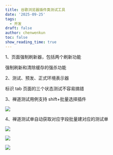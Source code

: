 ```yaml
---
title: 谷歌浏览器插件类测试工具
date: '2025-09-25'
tags:
  - 开发
draft: false
author: chenwenkun
toc: false
show_reading_time: true
---
```

1、页面强制刷新器，包括两个刷新功能

强制刷新和清除缓存的强杀功能

2、测试、预发、正式环境表示器

标识 tab 页面的三个状态测试不容易搞错

3、禅道测试用例支持 shift+批量选择插件

![](https://prod-files-secure.s3.us-west-2.amazonaws.com/c205fb54-92b2-4987-8be3-972b67d27acc/7ca8990d-2ef0-4ad6-8256-c807dbb8b3d5/image.png?X-Amz-Algorithm=AWS4-HMAC-SHA256&X-Amz-Content-Sha256=UNSIGNED-PAYLOAD&X-Amz-Credential=ASIAZI2LB4663PEJVRTV%2F20251012%2Fus-west-2%2Fs3%2Faws4_request&X-Amz-Date=20251012T181321Z&X-Amz-Expires=3600&X-Amz-Security-Token=IQoJb3JpZ2luX2VjEIX%2F%2F%2F%2F%2F%2F%2F%2F%2F%2FwEaCXVzLXdlc3QtMiJHMEUCIQDldsqNMjRamc%2BB64vGRU%2FzXByYtKpXWFIpHUXYqpxZ7AIgeKydbVQbbASTkxhXeCTPwihQ6t8OhDqgrUxSa9xon24q%2FwMILhAAGgw2Mzc0MjMxODM4MDUiDM4kxeZnYwWG1VPSASrcA%2FlDSMCOiU3uBexPPJ1uAzxHUfG%2FKtfnuMrgK7pUflwocg03vbjz8F%2FqiuyduuO2UuOYAnnSb2u479YsZOTkANCrC%2Bj1goreAX2d8%2Bks0hwkM4DygXXr%2FIimyh0Y8uQgZa6r7pAnC4hTfgmKy3uqhWJkSssDuZBkmb01ayWpRGI%2Bii2eUVx0cCN%2FqaEhJ0vPhpLwYF8INEeq%2F3%2Fdkru06Au9%2FHnlzB0ZI2%2FzUgcxsGmxTRKG5oTdLEy97Rg0JFrFsTTSWJCv9S9AQeA0AdLp8bkaaUGqQ%2Ff8swksvwOCEbZJKq8whwm%2BanhmSSSYTlfoXnrO09qDmOixJ%2FbeSUGZceXZ6Fg2K30BrvTpHJcQ6Ct3qWeOpl%2B0E3AXaDyTgkocb0oJrQ6QYOC7xCoc%2Bbbpt2qQe3tCbByVNsGfKR%2BsRbcwjHt2BHV8m%2FPvrl67ttvnfc01hp6fRdN5VkppMpHkdIamvVnEqiXUk8jkPZbLjtdvyNA%2FvTuWgQiikAzr13POmqFrJqAxDTWjksC%2F6AxgZluHbqHNsKOfC4AbgypDPEtWrfqpAjvFaCohxSZB9X3LOLX%2BP8JnGih5BXC7wfQs4HbauAG0tLNr9OcFEvARrfXbCmRA%2FlN%2Bx%2FTiTgyVMOPPrscGOqUBXX1cv%2FUIruMb%2F9za8g5iUcPTjvNWLJV7Bb6yNp4JpYN5L4zmt3ZHmUI6YsJCNG5SM6xi1rg3Pet1jtpjwpvwKs%2F9%2F328rxQ0Wq%2FsqLEsUn0iwFGD2w%2Fnx6%2BZICeaXbLzWfcrVty10B20mjUHGObHXFymieSSkwzPlcoL480fqPQ6YaTNlXMzbbaU0nMzcxzqjIU%2FETdeDUZBdUL0f87T9%2BtWSsLH&X-Amz-Signature=c6be0f5a248d4b6942d4835c1697c0f330d3ad635207afdb2eea80c9a37e9ea9&X-Amz-SignedHeaders=host&x-amz-checksum-mode=ENABLED&x-id=GetObject)

4、禅道测试单自动获取对应字段批量建对应的测试单

![](https://prod-files-secure.s3.us-west-2.amazonaws.com/c205fb54-92b2-4987-8be3-972b67d27acc/1ea39b01-dd1c-4a56-bb09-4fe87447f5c7/image.png?X-Amz-Algorithm=AWS4-HMAC-SHA256&X-Amz-Content-Sha256=UNSIGNED-PAYLOAD&X-Amz-Credential=ASIAZI2LB4663PEJVRTV%2F20251012%2Fus-west-2%2Fs3%2Faws4_request&X-Amz-Date=20251012T181321Z&X-Amz-Expires=3600&X-Amz-Security-Token=IQoJb3JpZ2luX2VjEIX%2F%2F%2F%2F%2F%2F%2F%2F%2F%2FwEaCXVzLXdlc3QtMiJHMEUCIQDldsqNMjRamc%2BB64vGRU%2FzXByYtKpXWFIpHUXYqpxZ7AIgeKydbVQbbASTkxhXeCTPwihQ6t8OhDqgrUxSa9xon24q%2FwMILhAAGgw2Mzc0MjMxODM4MDUiDM4kxeZnYwWG1VPSASrcA%2FlDSMCOiU3uBexPPJ1uAzxHUfG%2FKtfnuMrgK7pUflwocg03vbjz8F%2FqiuyduuO2UuOYAnnSb2u479YsZOTkANCrC%2Bj1goreAX2d8%2Bks0hwkM4DygXXr%2FIimyh0Y8uQgZa6r7pAnC4hTfgmKy3uqhWJkSssDuZBkmb01ayWpRGI%2Bii2eUVx0cCN%2FqaEhJ0vPhpLwYF8INEeq%2F3%2Fdkru06Au9%2FHnlzB0ZI2%2FzUgcxsGmxTRKG5oTdLEy97Rg0JFrFsTTSWJCv9S9AQeA0AdLp8bkaaUGqQ%2Ff8swksvwOCEbZJKq8whwm%2BanhmSSSYTlfoXnrO09qDmOixJ%2FbeSUGZceXZ6Fg2K30BrvTpHJcQ6Ct3qWeOpl%2B0E3AXaDyTgkocb0oJrQ6QYOC7xCoc%2Bbbpt2qQe3tCbByVNsGfKR%2BsRbcwjHt2BHV8m%2FPvrl67ttvnfc01hp6fRdN5VkppMpHkdIamvVnEqiXUk8jkPZbLjtdvyNA%2FvTuWgQiikAzr13POmqFrJqAxDTWjksC%2F6AxgZluHbqHNsKOfC4AbgypDPEtWrfqpAjvFaCohxSZB9X3LOLX%2BP8JnGih5BXC7wfQs4HbauAG0tLNr9OcFEvARrfXbCmRA%2FlN%2Bx%2FTiTgyVMOPPrscGOqUBXX1cv%2FUIruMb%2F9za8g5iUcPTjvNWLJV7Bb6yNp4JpYN5L4zmt3ZHmUI6YsJCNG5SM6xi1rg3Pet1jtpjwpvwKs%2F9%2F328rxQ0Wq%2FsqLEsUn0iwFGD2w%2Fnx6%2BZICeaXbLzWfcrVty10B20mjUHGObHXFymieSSkwzPlcoL480fqPQ6YaTNlXMzbbaU0nMzcxzqjIU%2FETdeDUZBdUL0f87T9%2BtWSsLH&X-Amz-Signature=e3db0b828fe29ac3e1c4d73149cec7a563bea3af5d40dd31d396fe5cd349c8ec&X-Amz-SignedHeaders=host&x-amz-checksum-mode=ENABLED&x-id=GetObject)

![](https://prod-files-secure.s3.us-west-2.amazonaws.com/c205fb54-92b2-4987-8be3-972b67d27acc/fa727f1d-546c-42aa-9508-d8d3d1275bcd/image.png?X-Amz-Algorithm=AWS4-HMAC-SHA256&X-Amz-Content-Sha256=UNSIGNED-PAYLOAD&X-Amz-Credential=ASIAZI2LB4663PEJVRTV%2F20251012%2Fus-west-2%2Fs3%2Faws4_request&X-Amz-Date=20251012T181321Z&X-Amz-Expires=3600&X-Amz-Security-Token=IQoJb3JpZ2luX2VjEIX%2F%2F%2F%2F%2F%2F%2F%2F%2F%2FwEaCXVzLXdlc3QtMiJHMEUCIQDldsqNMjRamc%2BB64vGRU%2FzXByYtKpXWFIpHUXYqpxZ7AIgeKydbVQbbASTkxhXeCTPwihQ6t8OhDqgrUxSa9xon24q%2FwMILhAAGgw2Mzc0MjMxODM4MDUiDM4kxeZnYwWG1VPSASrcA%2FlDSMCOiU3uBexPPJ1uAzxHUfG%2FKtfnuMrgK7pUflwocg03vbjz8F%2FqiuyduuO2UuOYAnnSb2u479YsZOTkANCrC%2Bj1goreAX2d8%2Bks0hwkM4DygXXr%2FIimyh0Y8uQgZa6r7pAnC4hTfgmKy3uqhWJkSssDuZBkmb01ayWpRGI%2Bii2eUVx0cCN%2FqaEhJ0vPhpLwYF8INEeq%2F3%2Fdkru06Au9%2FHnlzB0ZI2%2FzUgcxsGmxTRKG5oTdLEy97Rg0JFrFsTTSWJCv9S9AQeA0AdLp8bkaaUGqQ%2Ff8swksvwOCEbZJKq8whwm%2BanhmSSSYTlfoXnrO09qDmOixJ%2FbeSUGZceXZ6Fg2K30BrvTpHJcQ6Ct3qWeOpl%2B0E3AXaDyTgkocb0oJrQ6QYOC7xCoc%2Bbbpt2qQe3tCbByVNsGfKR%2BsRbcwjHt2BHV8m%2FPvrl67ttvnfc01hp6fRdN5VkppMpHkdIamvVnEqiXUk8jkPZbLjtdvyNA%2FvTuWgQiikAzr13POmqFrJqAxDTWjksC%2F6AxgZluHbqHNsKOfC4AbgypDPEtWrfqpAjvFaCohxSZB9X3LOLX%2BP8JnGih5BXC7wfQs4HbauAG0tLNr9OcFEvARrfXbCmRA%2FlN%2Bx%2FTiTgyVMOPPrscGOqUBXX1cv%2FUIruMb%2F9za8g5iUcPTjvNWLJV7Bb6yNp4JpYN5L4zmt3ZHmUI6YsJCNG5SM6xi1rg3Pet1jtpjwpvwKs%2F9%2F328rxQ0Wq%2FsqLEsUn0iwFGD2w%2Fnx6%2BZICeaXbLzWfcrVty10B20mjUHGObHXFymieSSkwzPlcoL480fqPQ6YaTNlXMzbbaU0nMzcxzqjIU%2FETdeDUZBdUL0f87T9%2BtWSsLH&X-Amz-Signature=6e895b9f177acc6f730bc8039e3ee78c601834f172c6ab2335351dce4c621bae&X-Amz-SignedHeaders=host&x-amz-checksum-mode=ENABLED&x-id=GetObject)

![](https://prod-files-secure.s3.us-west-2.amazonaws.com/c205fb54-92b2-4987-8be3-972b67d27acc/2a374ca8-3be3-4978-8ee1-2331f1db0267/image.png?X-Amz-Algorithm=AWS4-HMAC-SHA256&X-Amz-Content-Sha256=UNSIGNED-PAYLOAD&X-Amz-Credential=ASIAZI2LB4663PEJVRTV%2F20251012%2Fus-west-2%2Fs3%2Faws4_request&X-Amz-Date=20251012T181321Z&X-Amz-Expires=3600&X-Amz-Security-Token=IQoJb3JpZ2luX2VjEIX%2F%2F%2F%2F%2F%2F%2F%2F%2F%2FwEaCXVzLXdlc3QtMiJHMEUCIQDldsqNMjRamc%2BB64vGRU%2FzXByYtKpXWFIpHUXYqpxZ7AIgeKydbVQbbASTkxhXeCTPwihQ6t8OhDqgrUxSa9xon24q%2FwMILhAAGgw2Mzc0MjMxODM4MDUiDM4kxeZnYwWG1VPSASrcA%2FlDSMCOiU3uBexPPJ1uAzxHUfG%2FKtfnuMrgK7pUflwocg03vbjz8F%2FqiuyduuO2UuOYAnnSb2u479YsZOTkANCrC%2Bj1goreAX2d8%2Bks0hwkM4DygXXr%2FIimyh0Y8uQgZa6r7pAnC4hTfgmKy3uqhWJkSssDuZBkmb01ayWpRGI%2Bii2eUVx0cCN%2FqaEhJ0vPhpLwYF8INEeq%2F3%2Fdkru06Au9%2FHnlzB0ZI2%2FzUgcxsGmxTRKG5oTdLEy97Rg0JFrFsTTSWJCv9S9AQeA0AdLp8bkaaUGqQ%2Ff8swksvwOCEbZJKq8whwm%2BanhmSSSYTlfoXnrO09qDmOixJ%2FbeSUGZceXZ6Fg2K30BrvTpHJcQ6Ct3qWeOpl%2B0E3AXaDyTgkocb0oJrQ6QYOC7xCoc%2Bbbpt2qQe3tCbByVNsGfKR%2BsRbcwjHt2BHV8m%2FPvrl67ttvnfc01hp6fRdN5VkppMpHkdIamvVnEqiXUk8jkPZbLjtdvyNA%2FvTuWgQiikAzr13POmqFrJqAxDTWjksC%2F6AxgZluHbqHNsKOfC4AbgypDPEtWrfqpAjvFaCohxSZB9X3LOLX%2BP8JnGih5BXC7wfQs4HbauAG0tLNr9OcFEvARrfXbCmRA%2FlN%2Bx%2FTiTgyVMOPPrscGOqUBXX1cv%2FUIruMb%2F9za8g5iUcPTjvNWLJV7Bb6yNp4JpYN5L4zmt3ZHmUI6YsJCNG5SM6xi1rg3Pet1jtpjwpvwKs%2F9%2F328rxQ0Wq%2FsqLEsUn0iwFGD2w%2Fnx6%2BZICeaXbLzWfcrVty10B20mjUHGObHXFymieSSkwzPlcoL480fqPQ6YaTNlXMzbbaU0nMzcxzqjIU%2FETdeDUZBdUL0f87T9%2BtWSsLH&X-Amz-Signature=9c5bf6cfb04d21c693ff7bc65870a54187c4f5b79b9d185640d3da7f187a86a1&X-Amz-SignedHeaders=host&x-amz-checksum-mode=ENABLED&x-id=GetObject)
